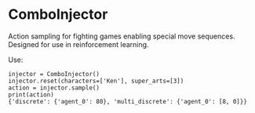 # ComboInjector
Action sampling for fighting games enabling special move sequences. Designed for use in reinforcement learning.

Use:
```
injector = ComboInjector()
injector.reset(characters=['Ken'], super_arts=[3])
action = injector.sample()
print(action)
{'discrete': {'agent_0': 80}, 'multi_discrete': {'agent_0': [8, 0]}}
```
